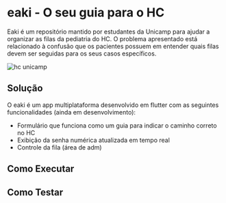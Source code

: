# eaki - O seu guia para o HC

Eaki é um repositório mantido por estudantes da Unicamp para ajudar a organizar as filas da pediatria do HC. O problema apresentado está relacionado à confusão que os pacientes possuem em entender quais filas devem ser seguidas para os seus casos específicos.

![hc unicamp](https://emc.acidadeon.com/dbimagens/hospital_de_1200x675_14032022193341.jpg)

## Solução

O eaki é um app multiplataforma desenvolvido em flutter com as seguintes funcionalidades (ainda em desenvolvimento):

- Formulário que funciona como um guia para indicar o caminho correto no HC
- Exibição da senha numérica atualizada em tempo real
- Controle da fila (área de adm)

## Como Executar

## Como Testar
